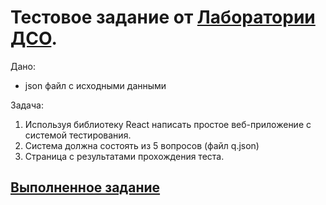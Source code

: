 # Тестовое задание от [Лаборатории ДСО](https://ldso.ru/).

Дано: 
- json файл с исходными данными

Задача: 
1. Используя библиотеку React написать простое веб-приложение с системой тестирования. 
2. Система должна состоять из 5 вопросов (файл q.json) 
3. Страница с результатами прохождения теста.

## [Выполненное задание](https://buhaistrikalo.github.io/ldso/)
